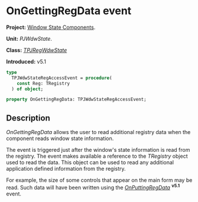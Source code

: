 # OnGettingRegData event #

**Project:** [Window State Components](WindowStateComponents.md).

**Unit:** _PJWdwState_.

**Class:** _[TPJRegWdwState](TPJRegWdwState.md)_

**Introduced:** v5.1

```pascal
type
  TPJWdwStateRegAccessEvent = procedure(
    const Reg: TRegistry
  ) of object;

property OnGettingRegData: TPJWdwStateRegAccessEvent;
```

## Description ##

_OnGettingRegData_ allows the user to read additional registry data when the component reads window state information.

The event is triggered just after the window's state information is read from the registry. The event makes available a reference to the _TRegistry_ object used to read the data. This object can be used to read any additional application defined information from the registry.

For example, the size of some controls that appear on the main form may be read. Such data will have been written using the _[OnPuttingRegData](TPJRegWdwStateOnPuttingRegData.md)_ **<sup>v5.1</sup>** event.